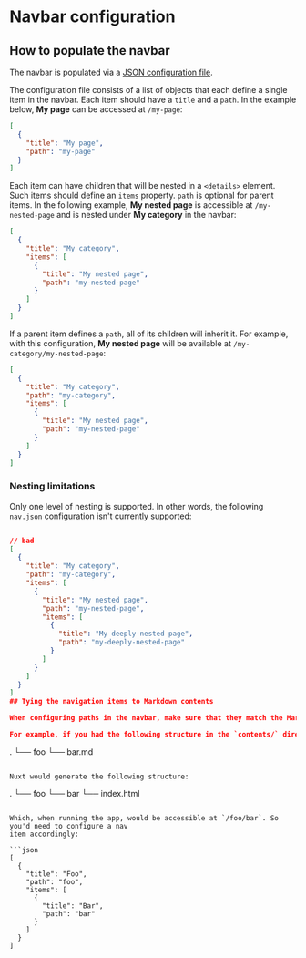 # Navbar configuration

## How to populate the navbar

The navbar is populated via a [JSON configuration file](../nav.json).

The configuration file consists of a list of objects that each define a single item in the navbar.
Each item should have a `title` and a `path`. In the example below, **My page** can be accessed at
`/my-page`:

```json
[
  {
    "title": "My page",
    "path": "my-page"
  }
]
```

Each item can have children that will be nested in a `<details>` element. Such items should define
an `items` property. `path` is optional for parent items. In the following example,
**My nested page** is accessible at `/my-nested-page` and is nested under **My category** in the
navbar:

```json
[
  {
    "title": "My category",
    "items": [
      {
        "title": "My nested page",
        "path": "my-nested-page"
      }
    ]
  }
]
```

If a parent item defines a `path`, all of its children will inherit it. For example, with this
configuration, **My nested page** will be available at `/my-category/my-nested-page`:

```json
[
  {
    "title": "My category",
    "path": "my-category",
    "items": [
      {
        "title": "My nested page",
        "path": "my-nested-page"
      }
    ]
  }
]
```

### Nesting limitations

Only one level of nesting is supported. In other words, the following `nav.json` configuration isn't currently supported:

```json

// bad
[
  {
    "title": "My category",
    "path": "my-category",
    "items": [
      {
        "title": "My nested page",
        "path": "my-nested-page",
        "items": [
          {
            "title": "My deeply nested page",
            "path": "my-deeply-nested-page"
          }
        ]
      }
    ]
  }
]
## Tying the navigation items to Markdown contents

When configuring paths in the navbar, make sure that they match the Markdown contents structure.

For example, if you had the following structure in the `contents/` directory:

```
.
└── foo
    └── bar.md  
```

Nuxt would generate the following structure:

```
.
└── foo
    └── bar
        └── index.html
```

Which, when running the app, would be accessible at `/foo/bar`. So you'd need to configure a nav
item accordingly:

```json
[
  {
    "title": "Foo",
    "path": "foo",
    "items": [
      {
        "title": "Bar",
        "path": "bar"
      }
    ]
  }
]
```
